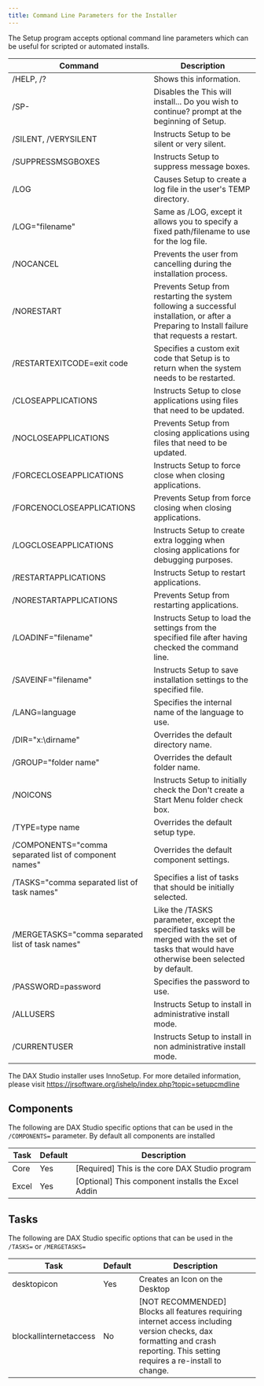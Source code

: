 ```yaml
---
title: Command Line Parameters for the Installer
---
```


The Setup program accepts optional command line parameters which can be useful for scripted or automated installs.

| Command | Description
|---|---|
| /HELP, /? | Shows this information. |
| /SP- | Disables the This will install... Do you wish to continue? prompt at the beginning of Setup. |
| /SILENT, /VERYSILENT | Instructs Setup to be silent or very silent. |
| /SUPPRESSMSGBOXES | Instructs Setup to suppress message boxes. |
| /LOG | Causes Setup to create a log file in the user's TEMP directory. |
| /LOG="filename" | Same as /LOG, except it allows you to specify a fixed path/filename to use for the log file. |
| /NOCANCEL | Prevents the user from cancelling during the installation process. |
| /NORESTART | Prevents Setup from restarting the system following a successful installation, or after a Preparing to Install failure that requests a restart. |
| /RESTARTEXITCODE=exit code | Specifies a custom exit code that Setup is to return when the system needs to be restarted. |
| /CLOSEAPPLICATIONS | Instructs Setup to close applications using files that need to be updated. |
| /NOCLOSEAPPLICATIONS | Prevents Setup from closing applications using files that need to be updated. |
| /FORCECLOSEAPPLICATIONS | Instructs Setup to force close when closing applications. |
| /FORCENOCLOSEAPPLICATIONS | Prevents Setup from force closing when closing applications. |
| /LOGCLOSEAPPLICATIONS | Instructs Setup to create extra logging when closing applications for debugging purposes. |
| /RESTARTAPPLICATIONS | Instructs Setup to restart applications. |
| /NORESTARTAPPLICATIONS | Prevents Setup from restarting applications. |
| /LOADINF="filename" | Instructs Setup to load the settings from the specified file after having checked the command line. |
| /SAVEINF="filename" | Instructs Setup to save installation settings to the specified file. |
| /LANG=language | Specifies the internal name of the language to use. |
| /DIR="x:\dirname" | Overrides the default directory name. |
| /GROUP="folder name" | Overrides the default folder name. |
| /NOICONS | Instructs Setup to initially check the Don't create a Start Menu folder check box. |
| /TYPE=type name | Overrides the default setup type. |
| /COMPONENTS="comma separated list of component names" | Overrides the default component settings. |
| /TASKS="comma separated list of task names" | Specifies a list of tasks that should be initially selected. |
| /MERGETASKS="comma separated list of task names" | Like the /TASKS parameter, except the specified tasks will be merged with the set of tasks that would have otherwise been selected by default. |
| /PASSWORD=password | Specifies the password to use. |
| /ALLUSERS | Instructs Setup to install in administrative install mode. |
| /CURRENTUSER | Instructs Setup to install in non administrative install mode. |


The DAX Studio installer uses InnoSetup. For more detailed information, please visit https://jrsoftware.org/ishelp/index.php?topic=setupcmdline

## Components

The following are DAX Studio specific options that can be used in the `/COMPONENTS=` parameter. By default all components are installed

| Task | Default | Description |
|---|---|---|
| Core | Yes | [Required] This is the core DAX Studio program |
| Excel | Yes | [Optional] This component installs the Excel Addin |


## Tasks

The following are DAX Studio specific options that can be used in the `/TASKS=` or `/MERGETASKS=`

| Task | Default | Description |
|---|---|---|
| desktopicon | Yes | Creates an Icon on the Desktop |
| blockallinternetaccess | No | [NOT RECOMMENDED] Blocks all features requiring internet access including version checks, dax formatting and crash reporting. This setting requires a re-install to change. |
